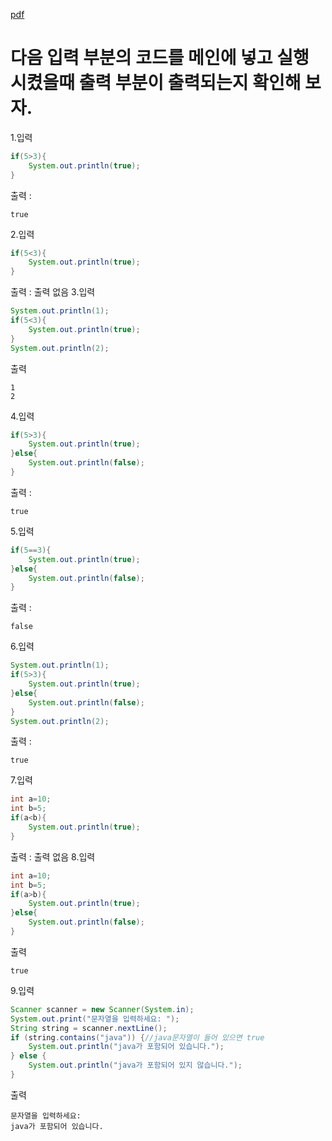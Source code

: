 [pdf](./pdf/JAVA240812simple254.pdf)
# 다음 입력 부분의 코드를 메인에 넣고 실행 시켰을때 출력 부분이 출력되는지 확인해 보자.
1.입력
```java
if(5>3){
    System.out.println(true);
}
```
출력 : 
```
true
```
2.입력
```java
if(5<3){
    System.out.println(true);
}
```
출력 : 출력 없음
3.입력
```java
System.out.println(1);
if(5<3){
    System.out.println(true);
}
System.out.println(2);
```
출력
```
1
2
```
4.입력
```java
if(5>3){
    System.out.println(true);
}else{
    System.out.println(false);
}
```
출력 : 
```
true
```
5.입력
```java
if(5==3){
    System.out.println(true);
}else{
    System.out.println(false);
}
```
출력 : 
```
false
```
6.입력
```java
System.out.println(1);
if(5>3){
    System.out.println(true);
}else{
    System.out.println(false);
}
System.out.println(2);
```
출력 : 
```
true
```
7.입력
```java
int a=10;
int b=5;
if(a<b){
    System.out.println(true);
}
```
출력 : 출력 없음
8.입력
```java
int a=10;
int b=5;
if(a>b){
    System.out.println(true);
}else{
    System.out.println(false);
}
```
출력
```
true
```
9.입력
```java
Scanner scanner = new Scanner(System.in);
System.out.print("문자열을 입력하세요: ");
String string = scanner.nextLine();
if (string.contains("java")) {//java문자열이 들어 있으면 true
    System.out.println("java가 포함되어 있습니다.");
} else {
    System.out.println("java가 포함되어 있지 않습니다.");
}
```
출력
```
문자열을 입력하세요: 
java가 포함되어 있습니다.
```

